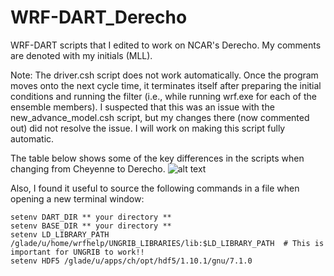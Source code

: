 # WRF-DART_Derecho
WRF-DART scripts that I edited to work on NCAR's Derecho. My comments are denoted with my initials (MLL).

Note: The driver.csh script does not work automatically. Once the program moves onto the next cycle time, it terminates itself after preparing the initial conditions and running the filter (i.e., while running wrf.exe for each of the ensemble members). I suspected that this was an issue with the new_advance_model.csh script, but my changes there (now commented out) did not resolve the issue. I will work on making this script fully automatic.

The table below shows some of the key differences in the scripts when changing from Cheyenne to Derecho.
![alt text]([https://github.com/[username]/[reponame]/blob/[branch]/image.jpg?raw=true](https://github.com/mckenzielarson/WRF-DART_Derecho/blob/main/table_differences.png)https://github.com/mckenzielarson/WRF-DART_Derecho/blob/main/table_differences.png)

Also, I found it useful to source the following commands in a file when opening a new terminal window:
```
setenv DART_DIR ** your directory **
setenv BASE_DIR ** your directory **
setenv LD_LIBRARY_PATH /glade/u/home/wrfhelp/UNGRIB_LIBRARIES/lib:$LD_LIBRARY_PATH  # This is important for UNGRIB to work!!
setenv HDF5 /glade/u/apps/ch/opt/hdf5/1.10.1/gnu/7.1.0
```
